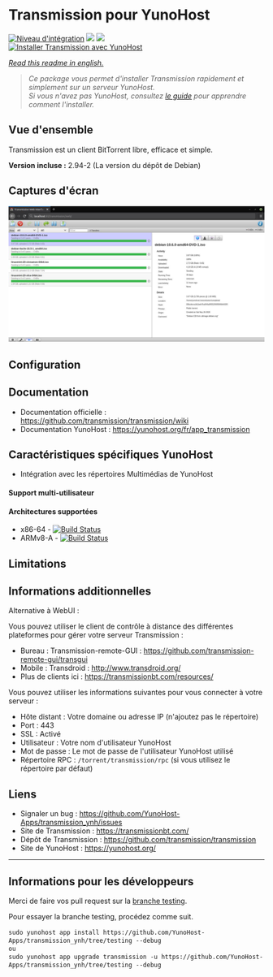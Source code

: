 # Transmission pour YunoHost

[![Niveau d'intégration](https://dash.yunohost.org/integration/transmission.svg)](https://dash.yunohost.org/appci/app/transmission) ![](https://ci-apps.yunohost.org/ci/badges/transmission.status.svg) ![](https://ci-apps.yunohost.org/ci/badges/transmission.maintain.svg)  
[![Installer Transmission avec YunoHost](https://install-app.yunohost.org/install-with-yunohost.svg)](https://install-app.yunohost.org/?app=transmission)

*[Read this readme in english.](./README.md)* 

> *Ce package vous permet d'installer Transmission rapidement et simplement sur un serveur YunoHost.  
Si vous n'avez pas YunoHost, consultez [le guide](https://yunohost.org/#/install) pour apprendre comment l'installer.*

## Vue d'ensemble

Transmission est un client BitTorrent libre, efficace et simple.

**Version incluse :** 2.94-2 (La version du dépôt de Debian)

## Captures d'écran
![](transmission.jpg)

## Configuration

## Documentation

 * Documentation officielle : https://github.com/transmission/transmission/wiki
 * Documentation YunoHost : https://yunohost.org/fr/app_transmission

## Caractéristiques spécifiques YunoHost

 * Intégration avec les répertoires Multimédias de YunoHost

#### Support multi-utilisateur

#### Architectures supportées

* x86-64 - [![Build Status](https://ci-apps.yunohost.org/ci/logs/transmission.svg)](https://ci-apps.yunohost.org/ci/apps/transmission/)
* ARMv8-A - [![Build Status](https://ci-apps-arm.yunohost.org/ci/logs/transmission.svg)](https://ci-apps-arm.yunohost.org/ci/apps/transmission/)

## Limitations

## Informations additionnelles
Alternative à WebUI :

Vous pouvez utiliser le client de contrôle à distance des différentes plateformes pour gérer votre serveur Transmission :

* Bureau : Transmission-remote-GUI : https://github.com/transmission-remote-gui/transgui
* Mobile : Transdroid : http://www.transdroid.org/
* Plus de clients ici : https://transmissionbt.com/resources/

Vous pouvez utiliser les informations suivantes pour vous connecter à votre serveur :

* Hôte distant : Votre domaine ou adresse IP (n'ajoutez pas le répertoire)
* Port : 443
* SSL : Activé
* Utilisateur : Votre nom d'utilisateur YunoHost
* Mot de passe : Le mot de passe de l'utilisateur YunoHost utilisé
* Répertoire RPC : `/torrent/transmission/rpc` (si vous utilisez le répertoire par défaut)

## Liens
 * Signaler un bug : https://github.com/YunoHost-Apps/transmission_ynh/issues
 * Site de Transmission : https://transmissionbt.com/
 * Dépôt de Transmission : https://github.com/transmission/transmission
 * Site de YunoHost : https://yunohost.org/

---

## Informations pour les développeurs

Merci de faire vos pull request sur la [branche testing](https://github.com/YunoHost-Apps/transmission_ynh/tree/testing).

Pour essayer la branche testing, procédez comme suit.
```
sudo yunohost app install https://github.com/YunoHost-Apps/transmission_ynh/tree/testing --debug
ou
sudo yunohost app upgrade transmission -u https://github.com/YunoHost-Apps/transmission_ynh/tree/testing --debug
```
